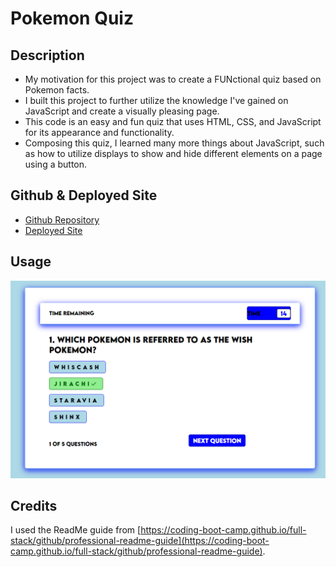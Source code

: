 # Pokemon Quiz

## Description

- My motivation for this project was to create a FUNctional quiz based on Pokemon facts.
- I built this project to further utilize the knowledge I've gained on JavaScript and create a visually pleasing page.
- This code is an easy and fun quiz that uses HTML, CSS, and JavaScript for its appearance and functionality.
- Composing this quiz, I learned many more things about JavaScript, such as how to utilize displays to show and hide different elements on a page using a button.

## Github & Deployed Site
- [Github Repository](https://github.com/Celyph/pokemon-quiz)
- [Deployed Site](https://celyph.github.io/pokemon-quiz/)

## Usage

![Screenshot of the deployed website.](./assets/images/Screenshot_4.png)


## Credits

I used the ReadMe guide from [https://coding-boot-camp.github.io/full-stack/github/professional-readme-guide](https://coding-boot-camp.github.io/full-stack/github/professional-readme-guide).